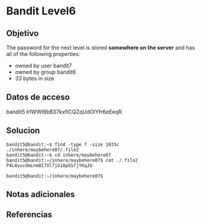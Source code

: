 # Bandit Level6

## Objetivo
The password for the next level is stored **somewhere on the server** and has all of the following properties:

-   owned by user bandit7
-   owned by group bandit6
-   33 bytes in size

## Datos de acceso
bandit5
lrIWWI6bB37kxfiCQZqUdOIYfr6eEeqR

## Solucion
```
bandit5@bandit:~$ find -type f -size 1033c
./inhere/maybehere07/.file2
bandit5@bandit:~$ cd inhere/maybehere07
bandit5@bandit:~/inhere/maybehere07$ cat ./.file2
P4L4vucdmLnm8I7Vl7jG1ApGSfjYKqJU
                                                                                                                                                                                                                                                                                                                                                                                                                                                                                                                                                                                                                                                                                                                                                                                                                                                                                                                                                                                                                                        bandit5@bandit:~/inhere/maybehere07$ 

```
## Notas adicionales

## Referencias